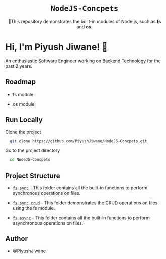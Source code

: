 
<div align="center">

# `NodeJS-Concpets`

🚀This repository demonstrates the built-in modules of Node.js, such as **fs** and **os**.<br />
</div>

# Hi, I'm Piyush Jiwane! 👋
An enthusiastic Software Engineer working on Backend Technology for the past 2 years.


## Roadmap

- fs module

- os module


## Run Locally

Clone the project

```bash
  git clone https://github.com/PiyushJiwane/NodeJS-Concpets.git
```

Go to the project directory

```bash
  cd NodeJS-Concpets
```


## Project Structure
- [`fs sync`](https://github.com/PiyushJiwane/NodeJS-Concpets/tree/main/FileSystem) - This folder contains all the built-in functions to perform synchronous operations on files.

- [`fs sync crud`](https://github.com/PiyushJiwane/NodeJS-Concpets/tree/main/CRUD_FileSystem) - This folder demonstrates the CRUD operations on files using the fs module.

- [`fs async`](https://github.com/PiyushJiwane/NodeJS-Concpets/tree/main/AsyncFileSystem) - This folder contains all the built-in functions to perform asynchronous operations on files.
## Author

- [@PiyushJiwane](https://github.com/PiyushJiwane)

